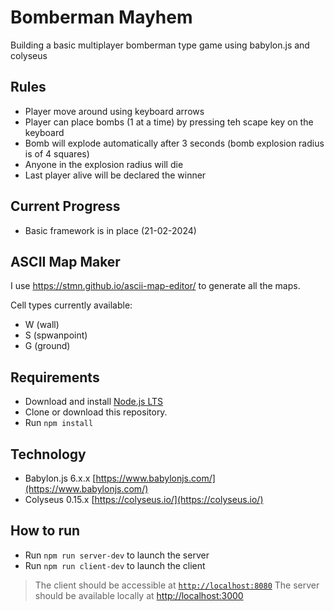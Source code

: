 # Bomberman Mayhem
Building a basic multiplayer bomberman type game using babylon.js and colyseus

## Rules
- Player move around using keyboard arrows
- Player can place bombs (1 at a time) by pressing teh scape key on the keyboard
- Bomb will explode automatically after 3 seconds (bomb explosion radius is of 4 squares)
- Anyone in the explosion radius will die
- Last player alive will be declared the winner

## Current Progress
- Basic framework is in place (21-02-2024)

## ASCII Map Maker
I use https://stmn.github.io/ascii-map-editor/ to generate all the maps.

Cell types currently available: 
- W (wall)
- S (spwanpoint)
- G (ground)

## Requirements
- Download and install [Node.js LTS](https://nodejs.org/en/download/)
- Clone or download this repository.
- Run `npm install`

## Technology
- Babylon.js 6.x.x [https://www.babylonjs.com/](https://www.babylonjs.com/)
- Colyseus 0.15.x [https://colyseus.io/](https://colyseus.io/)

## How to run
- Run `npm run server-dev` to launch the server
- Run `npm run client-dev` to launch the client

> The client should be accessible at [`http://localhost:8080`](http://localhost:8080)
> The server should be available locally at [http://localhost:3000](http://localhost:3000)
